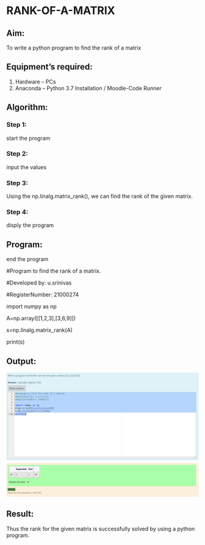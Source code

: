 # RANK-OF-A-MATRIX
## Aim:
To write a python program to find the rank of a matrix
## Equipment’s required:
1. 	Hardware – PCs
2. 	Anaconda – Python 3.7 Installation / Moodle-Code Runner
## Algorithm:
### Step 1:
 start the program
### Step 2: 
input the values
### Step 3:
 Using the np.linalg.matrix_rank(), we can find the rank of the given matrix.
### Step 4: 
disply the program
## Program:
end the program

#Program to find the rank of a matrix.

#Developed by: u.srinivas

#RegisterNumber: 21000274

import numpy as np

A=np.array([[1,2,3],[3,6,9]])

s=np.linalg.matrix_rank(A)

print(s)

## Output:
![output](https://github.com/srinivas-aids/RANK-OF-A-MATRIX/blob/main/rank%20of%20matrix.png?raw=true)
## Result:
Thus the rank for the given matrix is successfully solved by  using a python program.


